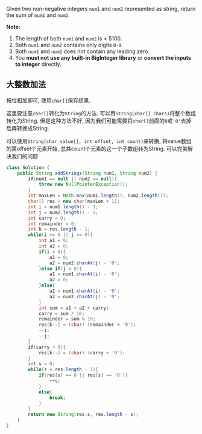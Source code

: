 Given two non-negative integers `num1` and `num2` represented as string, return the sum of `num1` and `num2`.

**Note:**

1. The length of both `num1` and `num2` is < 5100.
2. Both `num1` and `num2` contains only digits `0-9`.
3. Both `num1` and `num2` does not contain any leading zero.
4. You **must not use any built-in BigInteger library** or **convert the inputs to integer** directly.

## 大整数加法

按位相加即可, 使用`char[]`保存结果.

这里要注意`char[]`转化为`String`的方法. 可以用`String(char[] chars)`将整个数组转化为String. 但是这种方法不好, 因为我们可能需要将`char[]`前面的`0`或`'0'`去掉后再转换成String. 

可以使用`String(char value[], int offset, int count)`来转换, 将value数组的第offset个元素开始, 总共count个元素的这一个子数组转为String. 可以完美解决我们的问题

```java
class Solution {
    public String addStrings(String num1, String num2) {
        if(num1 == null || num2 == null){
            throw new NullPointerException();
        }
        int maxLen = Math.max(num1.length(), num2.length());
        char[] res = new char[maxLen + 1];
        int i = num1.length() - 1;
        int j = num2.length() - 1;
        int carry = 0;
        int remainder = 0;
        int k = res.length - 1;
        while(i >= 0 || j >= 0){
            int a1 = 0;
            int a2 = 0;
            if(i < 0){
                a1 = 0;
                a2 = num2.charAt(j) - '0';
            }else if(j < 0){
                a1 = num1.charAt(i) - '0';
                a2 = 0;
            }else{
                a1 = num1.charAt(i) - '0';
                a2 = num2.charAt(j) - '0';
            }
            int sum = a1 + a2 + carry;
            carry = sum / 10;
            remainder = sum % 10;
            res[k--] = (char) (remainder + '0');
            --i;
            --j;
        }
        if(carry > 0){
            res[k--] = (char) (carry + '0');
        }
        int s = 0;
        while(s < res.length - 1){
            if(res[s] == 0 || res[s] == '0'){
                ++s;
            }
            else{
                break;
            }
        }
        return new String(res,s, res.length - s);
    }
}
```